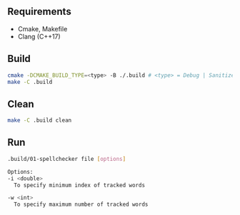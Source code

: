 ## Requirements

- Cmake, Makefile
- Clang (C++17)

## Build

```bash
cmake -DCMAKE_BUILD_TYPE=<type> -B ./.build # <type> = Debug | Sanitized | Release
make -C .build
```

## Clean

```bash
make -C .build clean
```

## Run

```bash
.build/01-spellchecker file [options]

Options:
-i <double>
  To specify minimum index of tracked words

-w <int>
  To specify maximum number of tracked words 
```
